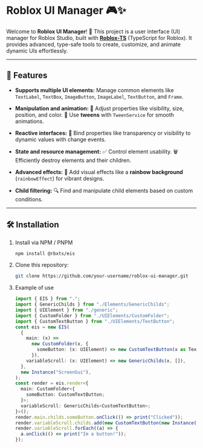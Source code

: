 # Roblox UI Manager 🎮✨

Welcome to **Roblox UI Manager**! 🎉
This project is a user interface (UI) manager for Roblox Studio, built with **[Roblox-TS](https://roblox-ts.com/)** (TypeScript for Roblox). It provides advanced, type-safe tools to create, customize, and animate dynamic UIs effortlessly.

---

## 🚀 Features

- **Supports multiple UI elements:**
  Manage common elements like `TextLabel`, `TextBox`, `ImageButton`, `ImageLabel`, `TextButton`, and `Frame`.

- **Manipulation and animation:**
  🔹 Adjust properties like visibility, size, position, and color.
  🔹 Use **tweens** with `TweenService` for smooth animations.

- **Reactive interfaces:**
  🔗 Bind properties like transparency or visibility to dynamic values with change events.

- **State and resource management:**
  ✅ Control element usability.
  🗑️ Efficiently destroy elements and their children.

- **Advanced effects:**
  🌈 Add visual effects like a **rainbow background** (`rainbowEffect`) for vibrant designs.

- **Child filtering:**
  🔍 Find and manipulate child elements based on custom conditions.

---

## 🛠️ Installation




1. Install via NPM / PNPM
   ```bash
   npm install @rbxts/eis

2. Clone this repository:
   ```bash
   git clone https://github.com/your-username/roblox-ui-manager.git

3. Example of use
   ```typescript
   import { EIS } from ".";
   import { GenericChilds } from "./Elements/GenericChilds";
   import { UIElement } from "./generic";
   import { CustomFolder } from "./UIElements/CustomFolder";
   import { CustomTextButton } from "./UIElements/TextButton";
   const eis = new EIS(
     {
       main: (x) =>
         new CustomFolder(x, {
           someButton: (x: UIElement) => new CustomTextButton(x as TextButton, {}),
         }),
       variableScroll: (x: UIElement) => new GenericChilds(x, []),
     },
     new Instance("ScreenGui"),
   );
   const render = eis.render<{
     main: CustomFolder<{
       someButton: CustomTextButton;
     }>;
     variableScroll: GenericChilds<CustomTextButton>;
   }>();
   render.main.childs.someButton.onClick(() => print("Clicked"));
   render.variableScroll.childs.add(new CustomTextButton(new Instance("TextButton"), {}));
   render.variableScroll.forEach((a) => {
     a.onClick(() => print("Im a button!"));
   });
